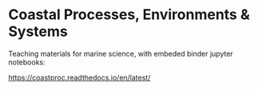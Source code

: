# Coastal Processes, Environments &amp; Systems 

Teaching materials for marine science, with embeded binder jupyter notebooks:

https://coastproc.readthedocs.io/en/latest/
